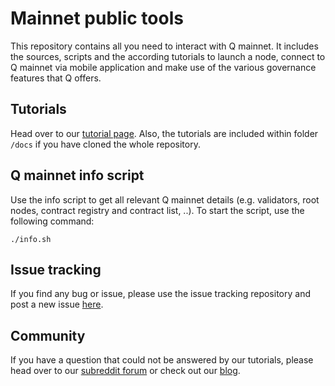 # Mainnet public tools

This repository contains all you need to interact with Q mainnet. It includes the sources, scripts and the according tutorials to launch a node, connect to Q mainnet via mobile application and make use of the various governance features that Q offers.

## Tutorials

Head over to our [tutorial page](https://docs.q.org/). Also, the tutorials are included within folder `/docs` if you have cloned the whole repository.

## Q mainnet info script

Use the info script to get all relevant Q mainnet details (e.g. validators, root nodes, contract registry and contract list, ..). To start the script, use the following command:

`./info.sh`

## Issue tracking

If you find any bug or issue, please use the issue tracking repository and post a new issue [here](https://gitlab.com/q-dev/q-issue-tracking/-/boards/2061433).

## Community

If you have a question that could not be answered by our tutorials, please head over to our [subreddit forum](https://www.reddit.com/r/QBlockchain/) or check out our [blog](https://medium.com/q-blockchain).
